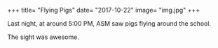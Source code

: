 +++
title= "Flying Pigs"
date= "2017-10-22"
image= "img.jpg"
+++

Last night, at around 5:00 PM, ASM saw pigs flying around the school.

The sight was awesome.
<!--stackedit_data:
eyJoaXN0b3J5IjpbLTEzOTc4NjIxNzZdfQ==
-->